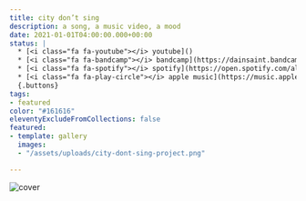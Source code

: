 ```yaml
---
title: city don’t sing
description: a song, a music video, a mood
date: 2021-01-01T04:00:00.000+00:00
status: |
  * [<i class="fa fa-youtube"></i> youtube]()
  * [<i class="fa fa-bandcamp"></i> bandcamp](https://dainsaint.bandcamp.com/track/city-dont-sing)
  * [<i class="fa fa-spotify"></i> spotify](https://open.spotify.com/album/7ri2txbcbunowtf6s2bwsj?highlight=spotify:track:4hpxbixxdx9zmmlyvokxlj)
  * [<i class="fa fa-play-circle"></i> apple music](https://music.apple.com/us/album/city-dont-sing-single/1544686673)
  {.buttons}
tags:
- featured
color: "#161616"
eleventyExcludeFromCollections: false
featured:
- template: gallery
  images:
  - "/assets/uploads/city-dont-sing-project.png"

---
```



![cover](/assets/uploads/city-dont-sing-album-cover.jpg)
